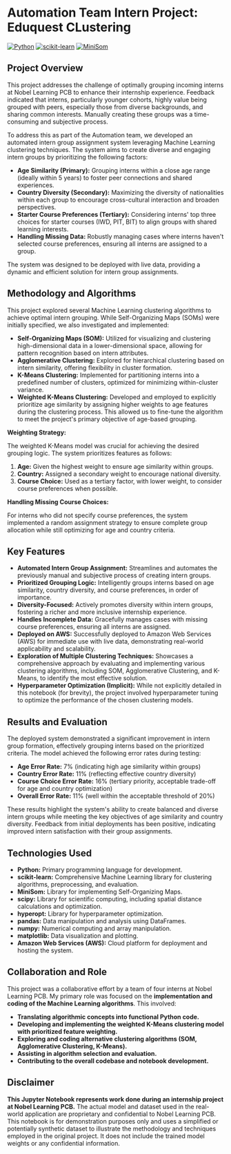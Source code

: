 # Automation Team Intern Project: Eduquest CLustering

[![Python](https://img.shields.io/badge/Python-3.x-blue.svg)](https://www.python.org/)
[![scikit-learn](https://img.shields.io/badge/scikit--learn-v1.0+-orange.svg)](https://scikit-learn.org/)
[![MiniSom](https://img.shields.io/badge/MiniSom-v2.3-brightgreen.svg)](https://github.com/justheuristic/minisom)

## Project Overview

This project addresses the challenge of optimally grouping incoming interns at Nobel Learning PCB to enhance their internship experience.  Feedback indicated that interns, particularly younger cohorts, highly value being grouped with peers, especially those from diverse backgrounds, and sharing common interests.  Manually creating these groups was a time-consuming and subjective process.

To address this as part of the Automation team, we developed an automated intern group assignment system leveraging Machine Learning clustering techniques. The system aims to create diverse and engaging intern groups by prioritizing the following factors:

* **Age Similarity (Primary):** Grouping interns within a close age range (ideally within 5 years) to foster peer connections and shared experiences.
* **Country Diversity (Secondary):** Maximizing the diversity of nationalities within each group to encourage cross-cultural interaction and broaden perspectives.
* **Starter Course Preferences (Tertiary):**  Considering interns' top three choices for starter courses (IWD, PIT, BIT) to align groups with shared learning interests.
* **Handling Missing Data:**  Robustly managing cases where interns haven't selected course preferences, ensuring all interns are assigned to a group.

The system was designed to be deployed with live data, providing a dynamic and efficient solution for intern group assignments.

## Methodology and Algorithms

This project explored several Machine Learning clustering algorithms to achieve optimal intern grouping. While Self-Organizing Maps (SOMs) were initially specified, we also investigated and implemented:

* **Self-Organizing Maps (SOM):**  Utilized for visualizing and clustering high-dimensional data in a lower-dimensional space, allowing for pattern recognition based on intern attributes.
* **Agglomerative Clustering:**  Explored for hierarchical clustering based on intern similarity, offering flexibility in cluster formation.
* **K-Means Clustering:**  Implemented for partitioning interns into a predefined number of clusters, optimized for minimizing within-cluster variance.
* **Weighted K-Means Clustering:**  Developed and employed to explicitly prioritize age similarity by assigning higher weights to age features during the clustering process. This allowed us to fine-tune the algorithm to meet the project's primary objective of age-based grouping.

**Weighting Strategy:**

The weighted K-Means model was crucial for achieving the desired grouping logic. The system prioritizes features as follows:

1. **Age:**  Given the highest weight to ensure age similarity within groups.
2. **Country:**  Assigned a secondary weight to encourage national diversity.
3. **Course Choice:**  Used as a tertiary factor, with lower weight, to consider course preferences when possible.

**Handling Missing Course Choices:**

For interns who did not specify course preferences, the system implemented a random assignment strategy to ensure complete group allocation while still optimizing for age and country criteria.

## Key Features

* **Automated Intern Group Assignment:**  Streamlines and automates the previously manual and subjective process of creating intern groups.
* **Prioritized Grouping Logic:**  Intelligently groups interns based on age similarity, country diversity, and course preferences, in order of importance.
* **Diversity-Focused:**  Actively promotes diversity within intern groups, fostering a richer and more inclusive internship experience.
* **Handles Incomplete Data:**  Gracefully manages cases with missing course preferences, ensuring all interns are assigned.
* **Deployed on AWS:**  Successfully deployed to Amazon Web Services (AWS) for immediate use with live data, demonstrating real-world applicability and scalability.
* **Exploration of Multiple Clustering Techniques:**  Showcases a comprehensive approach by evaluating and implementing various clustering algorithms, including SOM, Agglomerative Clustering, and K-Means, to identify the most effective solution.
* **Hyperparameter Optimization (Implicit):** While not explicitly detailed in this notebook (for brevity), the project involved hyperparameter tuning to optimize the performance of the chosen clustering models.

## Results and Evaluation

The deployed system demonstrated a significant improvement in intern group formation, effectively grouping interns based on the prioritized criteria.  The model achieved the following error rates during testing:

* **Age Error Rate:** 7% (indicating high age similarity within groups)
* **Country Error Rate:** 11% (reflecting effective country diversity)
* **Course Choice Error Rate:** 16% (tertiary priority, acceptable trade-off for age and country optimization)
* **Overall Error Rate:** 11% (well within the acceptable threshold of 20%)

These results highlight the system's ability to create balanced and diverse intern groups while meeting the key objectives of age similarity and country diversity.  Feedback from initial deployments has been positive, indicating improved intern satisfaction with their group assignments.

## Technologies Used

* **Python:**  Primary programming language for development.
* **scikit-learn:**  Comprehensive Machine Learning library for clustering algorithms, preprocessing, and evaluation.
* **MiniSom:**  Library for implementing Self-Organizing Maps.
* **scipy:**  Library for scientific computing, including spatial distance calculations and optimization.
* **hyperopt:**  Library for hyperparameter optimization.
* **pandas:**  Data manipulation and analysis using DataFrames.
* **numpy:**  Numerical computing and array manipulation.
* **matplotlib:**  Data visualization and plotting.
* **Amazon Web Services (AWS):**  Cloud platform for deployment and hosting the system.

## Collaboration and Role

This project was a collaborative effort by a team of four interns at Nobel Learning PCB.  My primary role was focused on the **implementation and coding of the Machine Learning algorithms**.  This involved:

* **Translating algorithmic concepts into functional Python code.**
* **Developing and implementing the weighted K-Means clustering model with prioritized feature weighting.**
* **Exploring and coding alternative clustering algorithms (SOM, Agglomerative Clustering, K-Means).**
* **Assisting in algorithm selection and evaluation.**
* **Contributing to the overall codebase and notebook development.**


## Disclaimer

**This Jupyter Notebook represents work done during an internship project at Nobel Learning PCB.**  The actual model and dataset used in the real-world application are proprietary and confidential to Nobel Learning PCB. This notebook is for demonstration purposes only and uses a simplified or potentially synthetic dataset to illustrate the methodology and techniques employed in the original project.  It does not include the trained model weights or any confidential information.

